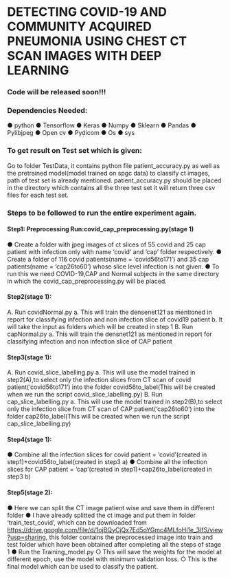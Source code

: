 # DETECTING COVID-19 AND COMMUNITY ACQUIRED PNEUMONIA USING CHEST CT SCAN IMAGES WITH DEEP LEARNING



### Code will be released soon!!!


### Dependencies Needed:
● python
● Tensorflow
● Keras
● Numpy
● Sklearn
● Pandas
● Pylibjpeg
● Open cv
● Pydicom
● Os
● sys


### To get result on Test set which is given:
Go to folder TestData, it contains python file patient_accuracy.py as well as the
pretrained model(model trained on spgc data) to classify ct images, path of test set is
already mentioned.
patient_accuracy.py should be placed in the directory which contains all the three test
set it will return three csv files for each test set.



### Steps to be followed to run the entire experiment again.
#### Step1: Preprocessing Run:covid_cap_preprocessing.py(stage 1)
● Create a folder with jpeg images of ct slices of 55 covid and 25 cap patient
with infection only with name ‘covid’ and ‘cap’ folder respectively.
● Create a folder of 116 covid patients(name = ‘covid56to171’) and 35 cap
patients(name = ‘cap26to60’) whose slice level infection is not given.
● To run this we need COVID-19,CAP and Normal subjects in the same
directory in which the covid_cap_preprocessing.py will be placed.
#### Step2(stage 1):
A. Run covidNormal.py
a. This will train the densenet121 as mentioned in report for classifying
infection and non infection slice of covid19 patient
b. It will take the input as folders which will be created in step 1
B. Run capNormal.py
a. This will train the densnet121 as mentioned in report for classifying
infection and non infection slice of CAP patient
#### Step3(stage 1):
A. Run covid_slice_labelling.py
    a. This will use the model trained in step2(A),to select only the infection
       slices from CT scan of covid patient(‘covid56to171’) into the folder
       covid56to_label(This will be created when we run the script covid_slice_labelling.py)
B. Run cap_slice_labelling.py
    a. This will use the model trained in step2(B),to select only the infection slice from CT scan of CAP patient(‘cap26to60’) into the folder
       cap26to_label(This will be created when we run the script cap_slice_labelling.py)
#### Step4(stage 1):
● Combine all the infection slices for covid patient = ‘covid’(created in step1)+covid56to_label(created in step3 a)
● Combine all the infection slices for CAP patient = ‘cap’(created in step1)+cap26to_label(created in step3 b)
#### Step5(stage 2):
● Here we can split the CT image patient wise and save them in different
folder
● I have already splitted the ct image and put them in folder ‘train_test_covid’, which can be downloaded from https://drive.google.com/file/d/1ojBQyCjQx7Ed5oYGmc4MLfoHi1e_3IfS/view?usp=sharing, this folder contains the preprocessed image into train and test folder which have been obtained after completing all the steps of stage 1
● Run the Training_model.py
○ This will save the weights for the model at different epoch, use the model with minimum validation loss.
○ This is the final model which can be used to classify the patient.
